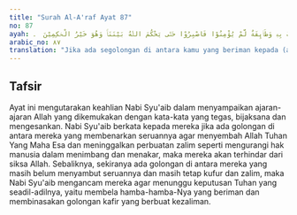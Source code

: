 ```yaml
---
title: "Surah Al-A'raf Ayat 87"
no: 87
ayah: وَاِنْ كَانَ طَاۤىِٕفَةٌ مِّنْكُمْ اٰمَنُوْا بِالَّذِيْٓ اُرْسِلْتُ بِهٖ وَطَاۤىِٕفَةٌ لَّمْ يُؤْمِنُوْا فَاصْبِرُوْا حَتّٰى يَحْكُمَ اللّٰهُ بَيْنَنَاۚ وَهُوَ خَيْرُ الْحٰكِمِيْنَ  ۔
arabic_no: ٨٧
translation: "Jika ada segolongan di antara kamu yang beriman kepada (ajaran) yang aku diutus menyampaikannya, dan ada (pula) segolongan yang tidak beriman, maka bersabarlah sampai Allah menetapkan keputusan di antara kita. Dialah hakim yang terbaik."
---
```


## Tafsir

Ayat ini mengutarakan keahlian Nabi Syu'aib dalam menyampaikan ajaran-ajaran Allah yang dikemukakan dengan kata-kata yang tegas, bijaksana dan mengesankan. Nabi Syu'aib berkata kepada mereka jika ada golongan di antara mereka yang membenarkan seruannya agar menyembah Allah Tuhan Yang Maha Esa dan meninggalkan perbuatan zalim seperti mengurangi hak manusia dalam menimbang dan menakar, maka mereka akan terhindar dari siksa Allah. Sebaliknya, sekiranya ada golongan di antara mereka yang masih belum menyambut seruannya dan masih tetap kufur dan zalim, maka Nabi Syu'aib mengancam mereka agar menunggu keputusan Tuhan yang seadil-adilnya, yaitu membela hamba-hamba-Nya yang beriman dan membinasakan golongan kafir yang berbuat kezaliman.